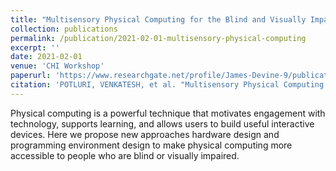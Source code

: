 ```yaml
---
title: "Multisensory Physical Computing for the Blind and Visually Impaired"
collection: publications
permalink: /publication/2021-02-01-multisensory-physical-computing
excerpt: ''
date: 2021-02-01
venue: 'CHI Workshop'
paperurl: 'https://www.researchgate.net/profile/James-Devine-9/publication/351751115_Multisensory_Physical_Computing_for_the_Blind_and_Visually_Impaired/links/60a7bd83299bf1031fbae308/Multisensory-Physical-Computing-for-the-Blind-and-Visually-Impaired.pdf'
citation: 'POTLURI, VENKATESH, et al. "Multisensory Physical Computing for the Blind and Visually Impaired"'
---
```


Physical computing is a powerful technique that motivates engagement with technology, supports learning, and allows users to build useful interactive devices. Here we propose new approaches hardware design and programming environment design to make physical computing more accessible to people who are blind or visually impaired.